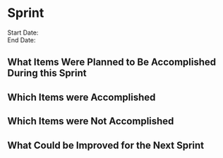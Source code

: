 # Sprint
Start Date:  
End Date:

## What Items Were Planned to Be Accomplished During this Sprint


## Which Items were Accomplished


## Which Items were Not Accomplished


## What Could be Improved for the Next Sprint
